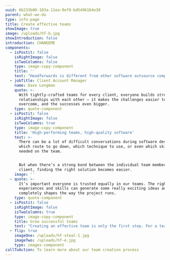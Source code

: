 ```yaml
---
uuid: 6b233b00-103a-11ea-9ef0-bd54961b4e30
parent: what-we-do
type: info-page
title: Create effective teams
showImage: true
image: /uploads/hf-b.jpg
showIntroduction: false
introduction: CHANGEME
components:
  - isPostit: false
    isRightImage: false
    isTwoColumns: false
    type: image-copy-component
    title: ''
    text: "Headforwards is different from other software outsource companies – and a big part of that difference is the company’s approach to resourcing projects. \r\n\nAt Headforwards, each client has a dedicated team, hand-picked to meet the client’s specific needs, and in place for the long term. To ensure a great cultural fit and a great start to the relationship, clients are involved at every step of the team recruitment process.\r\n\nClose collaboration means clients and the team get to know each other better every day, resulting in a strong partnership, the opportunity to share skills and knowledge, and a high quality of delivered software."
  - jobTitle: Client Account Manager
    name: Dave Longman
    quote: >-
      With tightly-crafted teams for every client, everyone builds strong
      relationships with each other – it makes the challenges easier to
      overcome, and the successes even bigger.
    type: quote-component
  - isPostit: false
    isRightImage: false
    isTwoColumns: true
    type: image-copy-component
    title: 'High-performing teams, high-quality software'
    text: >-
      There can be a lot of difficult conversations during software development;
      which route to go down, which technique to use, or even which skills are
      needed on the team.


      But when there’s a strong bond between the individual team members and the
      client, finding the right solution becomes easier.
    image: ''
  - quote: >-
      It’s important everyone is trusted equally in our teams. The right mix of
      experiences and skills can generate some really exciting ideas and it
      completely shapes the way the project runs.
    type: quote-component
  - isPostit: false
    isRightImage: false
    isTwoColumns: true
    type: image-copy-component
    title: Grow successful teams
    text: "Creating an effective team is only the first step. For a team to thrive, individual members must work closely together to reach their goals.\rHeadforwards takes an Agile approach to development, using techniques like pair programming and mob programming to bring team members together, share knowledge and skills, and ultimately deliver high quality software, fast.\n\n\rAt the same time, each team’s scrum master is there to keep up morale, encourage team cohesion and ensure the team is maximising its potential."
  - flip: true
    imageOne: /uploads/hf-steal-1.jpg
    imageTwo: /uploads/hf-e.jpg
    type: images-component
callToAction: To learn more about our team creation process
---
```


